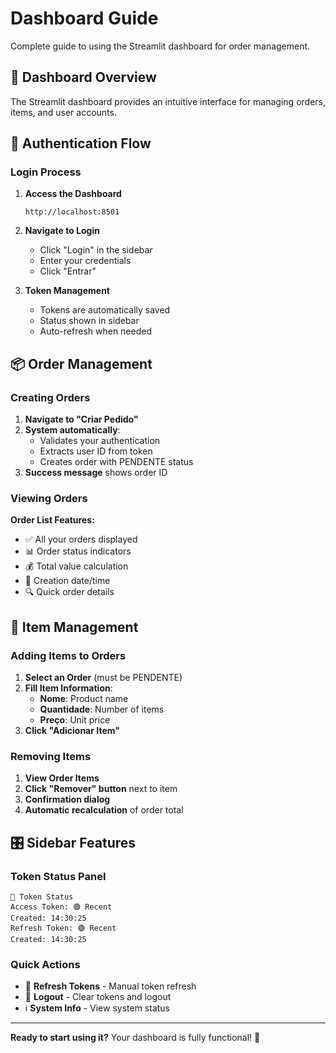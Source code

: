 # Dashboard Guide

Complete guide to using the Streamlit dashboard for order management.

## 🎨 Dashboard Overview

The Streamlit dashboard provides an intuitive interface for managing orders, items, and user accounts.

## 🔐 Authentication Flow

### Login Process

1. **Access the Dashboard**
   ```
   http://localhost:8501
   ```

2. **Navigate to Login**
   - Click "Login" in the sidebar
   - Enter your credentials
   - Click "Entrar"

3. **Token Management**
   - Tokens are automatically saved
   - Status shown in sidebar
   - Auto-refresh when needed

## 📦 Order Management

### Creating Orders

1. **Navigate to "Criar Pedido"**
2. **System automatically**:
   - Validates your authentication
   - Extracts user ID from token
   - Creates order with PENDENTE status
3. **Success message** shows order ID

### Viewing Orders

**Order List Features:**
- ✅ All your orders displayed
- 📊 Order status indicators
- 💰 Total value calculation
- 📅 Creation date/time
- 🔍 Quick order details

## 🛒 Item Management

### Adding Items to Orders

1. **Select an Order** (must be PENDENTE)
2. **Fill Item Information**:
   - **Nome**: Product name
   - **Quantidade**: Number of items
   - **Preço**: Unit price
3. **Click "Adicionar Item"**

### Removing Items

1. **View Order Items**
2. **Click "Remover" button** next to item
3. **Confirmation dialog**
4. **Automatic recalculation** of order total

## 🎛️ Sidebar Features

### Token Status Panel

```
🔐 Token Status
Access Token: 🟢 Recent
Created: 14:30:25
Refresh Token: 🟢 Recent
Created: 14:30:25
```

### Quick Actions

- 🔄 **Refresh Tokens** - Manual token refresh
- 🚪 **Logout** - Clear tokens and logout
- ℹ️ **System Info** - View system status

---

**Ready to start using it?** Your dashboard is fully functional! 🚀